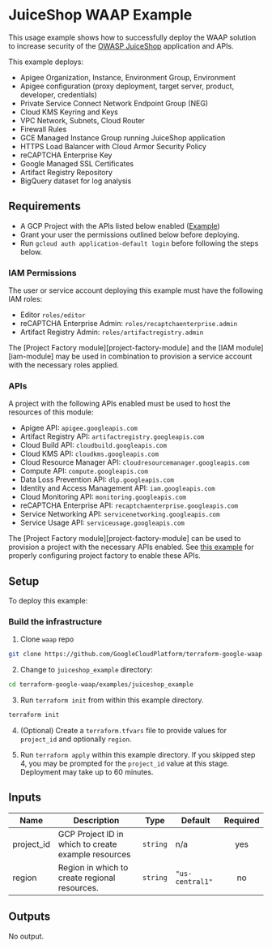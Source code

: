 # JuiceShop WAAP Example

This usage example shows how to successfully deploy the WAAP solution to increase security of the [OWASP JuiceShop](https://github.com/juice-shop/juice-shop) application and APIs.

This example deploys:
- Apigee Organization, Instance, Environment Group, Environment
- Apigee configuration (proxy deployment, target server, product, developer, credentials)
- Private Service Connect Network Endpoint Group (NEG)
- Cloud KMS Keyring and Keys
- VPC Network, Subnets, Cloud Router
- Firewall Rules
- GCE Managed Instance Group running JuiceShop application
- HTTPS Load Balancer with Cloud Armor Security Policy
- reCAPTCHA Enterprise Key
- Google Managed SSL Certificates
- Artifact Registry Repository
- BigQuery dataset for log analysis

## Requirements
* A GCP Project with the APIs listed below enabled ([Example](../../test/setup/main.tf))
* Grant your user the permissions outlined below before deploying.
* Run `gcloud auth application-default login` before following the steps below.

### IAM Permissions

The user or service account deploying this example must have the following IAM roles:

- Editor `roles/editor`
- reCAPTCHA Enterprise Admin: `roles/recaptchaenterprise.admin`
- Artifact Registry Admin: `roles/artifactregistry.admin`

The [Project Factory module][project-factory-module] and the
[IAM module][iam-module] may be used in combination to provision a
service account with the necessary roles applied.

### APIs

A project with the following APIs enabled must be used to host the
resources of this module:

- Apigee API: `apigee.googleapis.com`
- Artifact Registry API: `artifactregistry.googleapis.com`
- Cloud Build API: `cloudbuild.googleapis.com`
- Cloud KMS API: `cloudkms.googleapis.com`
- Cloud Resource Manager API: `cloudresourcemanager.googleapis.com`
- Compute API: `compute.googleapis.com`
- Data Loss Prevention API: `dlp.googleapis.com`
- Identity and Access Management API: `iam.googleapis.com`
- Cloud Monitoring API: `monitoring.googleapis.com`
- reCAPTCHA Enterprise API: `recaptchaenterprise.googleapis.com`
- Service Networking API: `servicenetworking.googleapis.com`
- Service Usage API: `serviceusage.googleapis.com`

The [Project Factory module][project-factory-module] can be used to
provision a project with the necessary APIs enabled. See [this example](./test/setup/main.tf) for properly configuring project factory to enable these APIs.

## Setup

To deploy this example:

### Build the infrastructure
1. Clone `waap` repo
```sh
git clone https://github.com/GoogleCloudPlatform/terraform-google-waap.git
```
2. Change to `juiceshop_example` directory:
```sh
cd terraform-google-waap/examples/juiceshop_example
```
3. Run `terraform init` from within this example directory.
```sh
terraform init
```
4. (Optional) Create a `terraform.tfvars` file to provide values for `project_id` and optionally `region`.

5. Run `terraform apply` within this example directory. If you skipped step 4, you may be prompted for the `project_id` value at this stage. Deployment may take up to 60 minutes.

<!-- BEGINNING OF PRE-COMMIT-TERRAFORM DOCS HOOK -->
## Inputs

| Name | Description | Type | Default | Required |
|------|-------------|------|---------|:--------:|
| project\_id | GCP Project ID in which to create example resources | `string` | n/a | yes |
| region | Region in which to create regional resources. | `string` | `"us-central1"` | no |

## Outputs

No output.

<!-- END OF PRE-COMMIT-TERRAFORM DOCS HOOK -->
